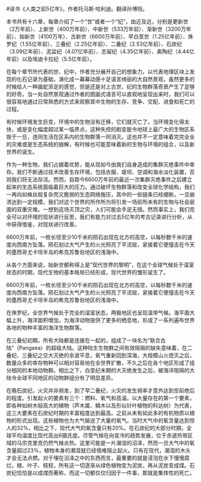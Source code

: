 #读书《人类之前5亿年》，作者托马斯·哈利迪。翻译孙博阳。

本书共有十六章，每章介绍了一个“世”或者一个“纪”，由近及远，分别是更新世（2万年前）、上新世（400万年前）、中新世（533万年前）、渐新世（3200万年前）、始新世（4100万年）、古新世（6600万年前）、早白垩世（1.25亿年前）、侏罗纪（1.55亿年前）、三叠纪（2.25亿年前）、二叠纪（2.53亿年前）、石炭纪（3.09亿年前）、泥盆纪（4.07亿年前）、志留纪（4.35亿年前）、奥陶纪（4.44亿年前）以及埃迪卡拉纪（5.5亿年前）。

在每个章节所代表的世、纪中，作者充分展开自己的想象力，以代表地理区块上发现的化石记录为基础，演化成一幕幕动感十足语言绮丽的大自然景观，虽然更多的时候给人一种画蛇添足的感觉，但是还是对上古世、纪的生物群落奇景产生了足够的好奇。当一处自然景观通过作者的图画式语言可以直观地呈现出来时，我们可以很容易地通过日常熟悉的方式来观察其中生物的生存、竞争、交配、进食和死亡的过程。

有时候环境发生巨变，环境中的生物没有迁移，它们就灭亡了。当环境变化得太快，或是变化幅度超过某一临界点，这种失控的剧变能令地球上最广大的生物区系毁于一旦，连同生活在区系内的生物群落一同消灭。这也并不一定意味着完完全全的灾难或是生态系统的崩解，有时候也可能意味着新的生物与环境的组合，以及新世界的诞生。

作为一种生物，我们占据着优势，能从现如今由我们自身造成的集群灭绝事件中幸存。我们不断通过技术改善生存环境，包括衣服、堤坝、空调和海水淡化装置，否则我们将无法存活。然而，自距今6600万年前的最近一次集群灭绝事件之后建立起来的生态系统面临着巨大的压力。通过破坏生物群落和改变全球化学结构，我们一再向如蛛丝般复杂而又脆弱的生态网络施压，其中的一些链条已经绷断。一旦崩溃达到一定规模，我们对这个世界的所作所为将引发一场前所未有的生物与社会层面的双重灾难。一想到这场灭顶之灾，人们可能会手足无措。然而事实上，我们完全可以对环境的现状进行反思，我们有能力对过去5亿年的考古记录进行分析，从中获得借鉴，对现状进行改善。

6600万年前，一枚长径至少10千米的陨石出现在北方的高空，以每秒数千米的速度向西南方坠落。陨石划过大气产生的火光照亮了平流层，紧接着它便撞击在今天的墨西哥尤卡坦半岛的希克苏鲁伯地区的浅海中。

从各个方面来说，始新世都称得上是“现代世界的黎明”，在这个全球气候处于温室状态的时期，现代生物的基本格局已经形成，现代世界的雏形诞生了。

6600万年前，一枚长径至少10千米的陨石出现在北方的高空，以每秒数千米的速度向西南方坠落。陨石划过大气产生的火光照亮了平流层，紧接着它便撞击在今天的墨西哥尤卡坦半岛的希克苏鲁伯地区的浅海中。

在侏罗纪，全世界气候处于完全的温室状态，两极地区也呈现温带气候。海平面大幅上升，海洋面积增加，为海洋动物提供了更多的栖息地，形成了一系列遍布世界各地的物种丰富的海洋生物群落。

在三叠纪初期，所有大陆都是连接在一起的，组成了一块名为“联合古陆”（Pangaea）的超级大陆。这种陆生生物群之间有效阻隔的缺失意味着，在二叠纪、三叠纪之交大灭绝的余波平息，氧气重新回到深海，大规模山火熄灭之后，数量众多的幸存物种可以相对容易地在全世界扩散，不久之后在各个地区形成了组分相同的本地动物群。相比之下，白垩纪末期的大灭绝发生之后，被海洋阻隔的大陆令全球不同地区的动物群组分有了明显差异。

在晚石炭纪，火灾并非频发，到了早二叠纪，火灾的发生频率才意外达到空前绝后的程度。引发起火的要素有三个：燃料、氧气和高温。以大量存在的第一个要素，即各种如树木般高大的植物（芦木属、鳞木以及形似针叶植物的科达树）为代表，这三大要素在石炭纪时期的丰富程度达到最高。之前从未有如此多的有机物质以植物的形式出现。这些植物也为大气输送了大量的氧气。当时大气中的氧含量达到惊人的32%，相比之下，现代大气的氧含量只有20%。在石炭纪的大部分时期，全球平均温度比现代高出6摄氏度。尽管气候在向变冷的趋势发展，位于赤道热带区域的马宗克里克仍然气候炎热。这里可能是一片潮湿的沼泽，然而一旦大气中的氧含量超过23%，植物本身的潮湿就已经很难阻止起火。只有在现代，潮湿的木头才会无法点燃。对于埋在沼泽之中的东西而言，最重要的就是浸泡在水下慢慢腐烂。根、叶子、枝杈，所有这一切逐渐从绿色植物变为泥炭，再从泥炭变成煤。石炭纪恰恰是以成煤而著称，而这一切都仅仅归因于一件事，那就是集体性的死亡。









